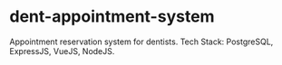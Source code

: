 # dent-appointment-system

Appointment reservation system for dentists.
Tech Stack: PostgreSQL, ExpressJS, VueJS, NodeJS.
